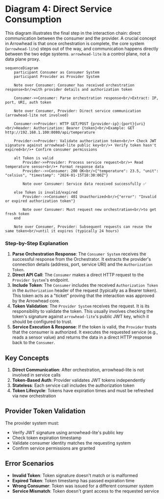 # Diagram 4: Direct Service Consumption

This diagram illustrates the final step in the interaction chain: direct communication between the consumer and the provider. A crucial concept in Arrowhead is that once orchestration is complete, the core system (`arrowhead-lite`) steps out of the way, and communication happens directly between the two edge systems. `arrowhead-lite` is a control plane, not a data plane proxy.

```mermaid
sequenceDiagram
    participant Consumer as Consumer System
    participant Provider as Provider System
    
    Note over Consumer: Consumer has received orchestration response<br/>with provider details and authorization token
    
    Consumer->>Consumer: Parse orchestration response<br/>Extract: IP, port, URI, auth token
    
    Note over Consumer, Provider: Direct service communication (arrowhead-lite not involved)
    
    Consumer->>Provider: HTTP GET/POST {provider-ip}:{port}{uri}<br/>Header: Authorization: Bearer {token}<br/>Example: GET http://192.168.1.100:8080/api/temperature
    
    Provider->>Provider: Validate authorization token<br/>• Check JWT signature against arrowhead-lite public key<br/>• Verify token hasn't expired<br/>• Confirm consumer permissions
    
    alt Token is valid
        Provider->>Provider: Process service request<br/>• Read temperature sensor<br/>• Format response data
        Provider-->>Consumer: 200 OK<br/>{"temperature": 23.5, "unit": "celsius", "timestamp": "2024-01-15T10:30:00Z"}
        
        Note over Consumer: Service data received successfully ✅
        
    else Token is invalid/expired
        Provider-->>Consumer: 401 Unauthorized<br/>{"error": "Invalid or expired authorization token"}
        
        Note over Consumer: Must request new orchestration<br/>to get fresh token
    end
    
    Note over Consumer, Provider: Subsequent requests can reuse the same token<br/>until it expires (typically 24 hours)
```

### Step-by-Step Explanation

1. **Parse Orchestration Response**: The `Consumer System` receives the successful response from the Orchestrator. It extracts the provider's connection details (address, port, service URI) and the `Authorization Token`.
2. **Direct API Call**: The `Consumer` makes a direct HTTP request to the `Provider System`'s endpoint.
3. **Include Token**: The `Consumer` includes the received `Authorization Token` in the `Authorization` header of the request (typically as a Bearer token). This token acts as a "ticket" proving that the interaction was approved by the Arrowhead core.
4. **Token Validation**: The `Provider System` receives the request. It is its responsibility to validate the token. This usually involves checking the token's signature against `arrowhead-lite`'s public JWT key, which it should be configured to trust.
5. **Service Execution & Response**: If the token is valid, the `Provider` trusts that the consumer is authorized. It executes the requested service (e.g., reads a sensor value) and returns the data in a direct HTTP response back to the `Consumer`.

## Key Concepts

1. **Direct Communication**: After orchestration, arrowhead-lite is not involved in service calls
2. **Token-Based Auth**: Provider validates JWT tokens independently
3. **Stateless**: Each service call includes the authorization token
4. **Token Lifecycle**: Tokens have expiration times and must be refreshed via new orchestration

## Provider Token Validation

The provider system must:
- Verify JWT signature using arrowhead-lite's public key
- Check token expiration timestamp
- Validate consumer identity matches the requesting system
- Confirm service permissions are granted

## Error Scenarios

- **Invalid Token**: Token signature doesn't match or is malformed
- **Expired Token**: Token timestamp has passed expiration time  
- **Wrong Consumer**: Token was issued for a different consumer system
- **Service Mismatch**: Token doesn't grant access to the requested service